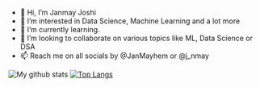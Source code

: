 - 👋 Hi, I’m Janmay Joshi
- 👀 I’m interested in Data Science, Machine Learning and a lot more
- 🌱 I’m currently learning.
- 💞️ I’m looking to collaborate on various topics like ML, Data Science or DSA
- 📫 Reach me on all socials by @JanMayhem or @j_nmay
<!---
- ✨ qwertyuiop
- 🔆 asdfghjkl
- ⚕️ zxcvbnm
---> 

![My github stats](https://github-readme-stats.vercel.app/api?username=JanmayHem) [![Top Langs](https://github-readme-stats.vercel.app/api/top-langs/?username=JanmayHem)](https://github.com/anuraghazra/github-readme-stats)

<!---
JanmayHem/JanmayHem is a ✨ special ✨ repository because its `README.md` (this file) appears on your GitHub profile.
You can click the Preview link to take a look at your changes.
--->
